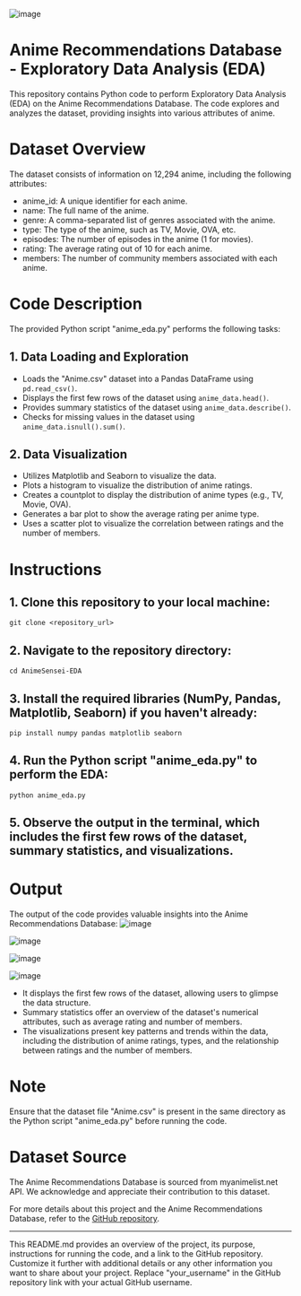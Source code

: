 ![image](https://github.com/vardhanreddy369/AnimeSensei-EDA/assets/91843112/50557dc0-f35a-480d-a354-ae3ce225009c)

# **Anime Recommendations Database - Exploratory Data Analysis (EDA)**

This repository contains Python code to perform Exploratory Data Analysis (EDA) on the Anime Recommendations Database. The code explores and analyzes the dataset, providing insights into various attributes of anime.

# **Dataset Overview**

The dataset consists of information on 12,294 anime, including the following attributes:
- anime_id: A unique identifier for each anime.
- name: The full name of the anime.
- genre: A comma-separated list of genres associated with the anime.
- type: The type of the anime, such as TV, Movie, OVA, etc.
- episodes: The number of episodes in the anime (1 for movies).
- rating: The average rating out of 10 for each anime.
- members: The number of community members associated with each anime.

# **Code Description**

The provided Python script "anime_eda.py" performs the following tasks:

## 1.  **Data Loading and Exploration**
   - Loads the "Anime.csv" dataset into a Pandas DataFrame using `pd.read_csv()`.
   - Displays the first few rows of the dataset using `anime_data.head()`.
   - Provides summary statistics of the dataset using `anime_data.describe()`.
   - Checks for missing values in the dataset using `anime_data.isnull().sum()`.

## 2.  **Data Visualization**
   - Utilizes Matplotlib and Seaborn to visualize the data.
   - Plots a histogram to visualize the distribution of anime ratings.
   - Creates a countplot to display the distribution of anime types (e.g., TV, Movie, OVA).
   - Generates a bar plot to show the average rating per anime type.
   - Uses a scatter plot to visualize the correlation between ratings and the number of members.

# **Instructions**

## 1.  Clone this repository to your local machine:

```
git clone <repository_url>
```

## 2.  Navigate to the repository directory:

```
cd AnimeSensei-EDA
```

## 3.  Install the required libraries (NumPy, Pandas, Matplotlib, Seaborn) if you haven't already:

```
pip install numpy pandas matplotlib seaborn
```

## 4.  Run the Python script "anime_eda.py" to perform the EDA:

```
python anime_eda.py
```

## 5.  Observe the output in the terminal, which includes the first few rows of the dataset, summary statistics, and visualizations.

# **Output**

The output of the code provides valuable insights into the Anime Recommendations Database:
![image](https://github.com/vardhanreddy369/AnimeSensei-EDA/assets/91843112/74cefa70-af8e-48da-9662-fce39194fa27)

![image](https://github.com/vardhanreddy369/AnimeSensei-EDA/assets/91843112/bb97b6bb-8f7d-4941-bffa-03430cdd30e7)

![image](https://github.com/vardhanreddy369/AnimeSensei-EDA/assets/91843112/141692d5-13ad-4ae6-8cd7-87f8caf7b4aa)

![image](https://github.com/vardhanreddy369/AnimeSensei-EDA/assets/91843112/765b0951-34cc-41dc-935c-e511cfbe63ad)

- It displays the first few rows of the dataset, allowing users to glimpse the data structure.
- Summary statistics offer an overview of the dataset's numerical attributes, such as average rating and number of members.
- The visualizations present key patterns and trends within the data, including the distribution of anime ratings, types, and the relationship between ratings and the number of members.

# **Note**

Ensure that the dataset file "Anime.csv" is present in the same directory as the Python script "anime_eda.py" before running the code.

# **Dataset Source**

The Anime Recommendations Database is sourced from myanimelist.net API. We acknowledge and appreciate their contribution to this dataset.

For more details about this project and the Anime Recommendations Database, refer to the [GitHub repository](https://github.com/your_username/AnimeSensei-EDA).

---
This README.md provides an overview of the project, its purpose, instructions for running the code, and a link to the GitHub repository. Customize it further with additional details or any other information you want to share about your project. Replace "your_username" in the GitHub repository link with your actual GitHub username.
